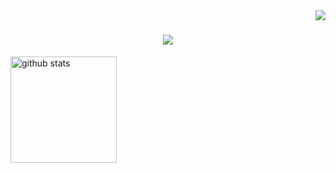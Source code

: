 <img align="right" src="https://visitor-badge.laobi.icu/badge?page_id=TaueIkumi.TaueIkumi">
<h1 align="center">
  <a href="https://git.io/typing-svg">
    <img src="https://readme-typing-svg.herokuapp.com/?lines=Hello,+There!+👋;This+is+Taue+Ikumi....;Nice+to+meet+you!&center=true&size=30">
  </a>
</h1>
<div align="left"> 
  <img alt="github stats" height="170px" src="https://github-readme-stats.vercel.app/api/top-langs/?username=TaueIkumi&theme=vue-dark&layout=compact" />
</div>
